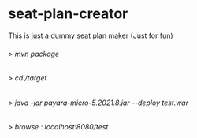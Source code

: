 # seat-plan-creator
This is just a dummy seat plan maker (Just for fun)

###### > mvn package

###### > cd /target

###### > java -jar payara-micro-5.2021.8.jar --deploy test.war 

###### > browse : localhost:8080/test
